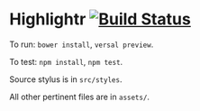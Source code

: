 # Highlightr [![Build Status](https://travis-ci.org/Versal/highlightr-iframe.svg?branch=master)](https://travis-ci.org/Versal/highlightr-iframe)

To run: `bower install`, `versal preview`.

To test: `npm install`, `npm test`.

Source stylus is in `src/styles`.

All other pertinent files are in `assets/`.
